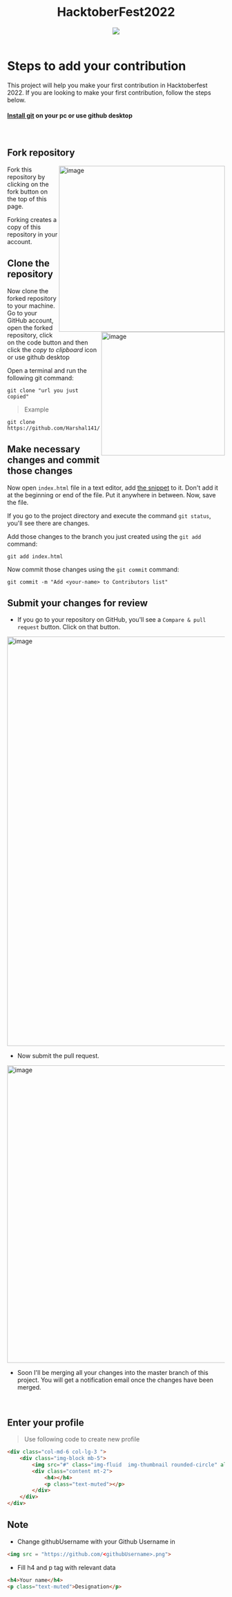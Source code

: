 <div align="center">
<h1> HacktoberFest2022</h1>
<a href="https://github.com/Harshal141/readme-typing-svg"><img src="https://readme-typing-svg.herokuapp.com?lines=AIT-OSS-Club;Hacktoberfest-Accepted;Aitians;Open-Source&center=true&width=500&height=50"></a>
</div>

<br />

# Steps to add your contribution

This project will help you make your first contribution in Hacktoberfest 2022. 
If you are looking to make your first contribution, follow the steps below.
#### [Install git](https://help.github.com/articles/set-up-git/) on your pc or use github desktop

<br />

## Fork repository

<img align="right" width="384" alt="image" src="https://user-images.githubusercontent.com/91362856/194057069-7b24be8f-2259-493b-92ee-1415dab510c9.png">

Fork this repository by clicking on the fork button on the top of this page.

Forking creates a copy of this repository in your account.

## Clone the repository

<img align="right" width="286" alt="image" src="https://user-images.githubusercontent.com/91362856/194058776-0b122d7e-dbd7-4167-9cfb-dcec33e1a368.png">

Now clone the forked repository to your machine. Go to your GitHub account, open the forked repository, click on the code button and then click the _copy to clipboard_ icon or use github desktop

Open a terminal and run the following git command:

```
git clone "url you just copied"
```
> Example
```
git clone https://github.com/Harshal141/HacktoberFest2022.git
```

## Make necessary changes and commit those changes

Now open `index.html` file in a text editor, add [the snippet](#enter-your-profile) to it. Don't add it at the beginning or end of the file. Put it anywhere in between. Now, save the file.

If you go to the project directory and execute the command `git status`, you'll see there are changes.

Add those changes to the branch you just created using the `git add` command:

```
git add index.html
```

Now commit those changes using the `git commit` command:

```
git commit -m "Add <your-name> to Contributors list"
```

## Submit your changes for review

- If you go to your repository on GitHub, you'll see a `Compare & pull request` button. Click on that button.

<img width="947" alt="image" src="https://user-images.githubusercontent.com/91362856/194062720-ae400ec8-0e5d-4ffc-8f1b-01c071d86d42.png">

- Now submit the pull request.

<img width="688" alt="image" src="https://user-images.githubusercontent.com/91362856/194063036-055b60a0-5115-497b-83b4-0559567abb09.png">

- Soon I'll be merging all your changes into the master branch of this project. You will get a notification email once the changes have been merged.

<br />

## Enter your profile 
> Use following code to create new profile
```html
<div class="col-md-6 col-lg-3 ">
    <div class="img-block mb-5">
        <img src="#" class="img-fluid  img-thumbnail rounded-circle" alt="image1">
        <div class="content mt-2">
            <h4></h4>
            <p class="text-muted"></p>
        </div>
    </div>
</div>
```

## Note
- Change githubUsername with your Github Username in 
```html 
<img src = "https://github.com/<githubUsername>.png">
```
- Fill h4 and p tag with relevant data
```html 
<h4>Your name</h4>
<p class="text-muted">Designation</p>
```


